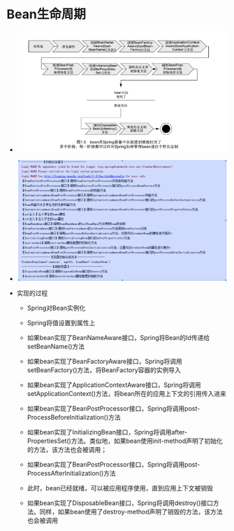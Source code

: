 # Bean生命周期

* ![](/bean/1.png)
* ![](/bean/2.png)
* 实现的过程

  * Spring对Bean实例化

  * Spring将值设置到属性上

  * 如果bean实现了BeanNameAware接口，Spring将Bean的Id传递给setBeanName\(\)方法

  * 如果bean实现了BeanFactoryAware接口，Spring将调用setBeanFactory\(\)方法，将BeanFactory容器的实例导入

  * 如果bean实现了ApplicationContextAware接口，Spring将调用setApplicationContext\(\)方法，将bean所在的应用上下文的引用传入进来

  * 如果bean实现了BeanPostProcessor接口，Spring将调用post-ProcessBeforeInitialization\(\)方法

  * 如果bean实现了InitializingBean接口，Spring将调用after-PropertiesSet\(\)方法。类似地，如果bean使用init-method声明了初始化的方法，该方法也会被调用；
  * 如果bean实现了BeanPostProcessor接口，Spring将调用post-ProcessAfterInitialization\(\)方法
  * 此时，bean已经就绪，可以被应用程序使用，直到应用上下文被销毁
  * 如果bean实现了DisposableBean接口，Spring将调用destroy\(\)接口方法。同样，如果bean使用了destroy-method声明了销毁的方法，该方法也会被调用



